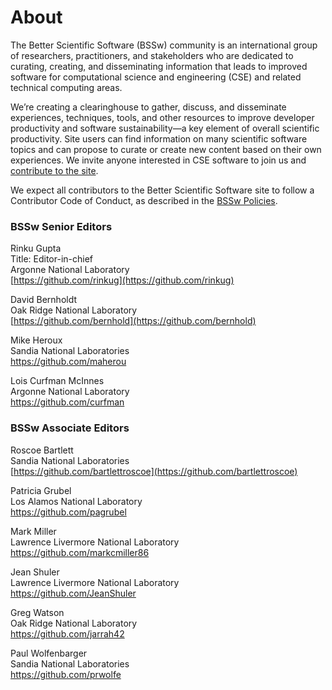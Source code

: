 # About
 
The Better Scientific Software (BSSw) community is an international group of researchers, practitioners, and stakeholders who are dedicated to curating, creating, and disseminating information that leads to improved software for computational science and engineering (CSE) and related technical computing areas.

We’re creating a clearinghouse to gather, discuss, and disseminate experiences, techniques, tools, and other resources to improve developer productivity and software sustainability—a key element of overall scientific productivity.  Site users can find information on many scientific software topics and can propose to curate or create new content based on their own experiences.  We invite anyone interested in CSE software to join us and [contribute to the site](https://bssw.io/contributes/new).

We expect all contributors to the Better Scientific Software site to follow a Contributor Code of Conduct, as described in the [BSSw Policies](Policies.md).

### BSSw Senior Editors

Rinku Gupta<br/>
Title: Editor-in-chief<br/>
Argonne National Laboratory<br/>
[https://github.com/rinkug](https://github.com/rinkug)

David Bernholdt<br/>
Oak Ridge National Laboratory<br/>
[https://github.com/bernhold](https://github.com/bernhold)

Mike Heroux<br/>
Sandia National Laboratories<br/> 
https://github.com/maherou
 
Lois Curfman McInnes<br/>
Argonne National Laboratory<br/>
https://github.com/curfman

### BSSw Associate Editors

Roscoe Bartlett<br/>
Sandia National Laboratories<br/>
[https://github.com/bartlettroscoe](https://github.com/bartlettroscoe)

Patricia Grubel<br/>
Los Alamos National Laboratory<br/>
https://github.com/pagrubel

Mark Miller<br/>
Lawrence Livermore National Laboratory<br/>
https://github.com/markcmiller86

Jean Shuler<br/>
Lawrence Livermore National Laboratory<br/>
https://github.com/JeanShuler

Greg Watson<br/>
Oak Ridge National Laboratory<br/>
https://github.com/jarrah42

Paul Wolfenbarger<br/>
Sandia National Laboratories<br/>
https://github.com/prwolfe

<!---
Coming later: You can also <join our mailing list>, <read our blog>, and <send us mail>.
BSS Site: About
--->

